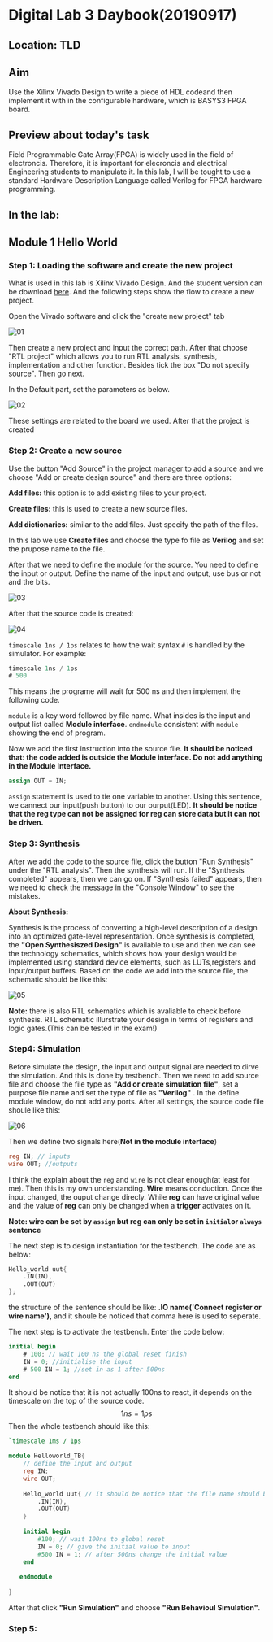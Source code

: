 # Digital Lab 3 Daybook(20190917)

## Location: TLD

## Aim

Use the Xilinx Vivado Design to write a piece of HDL codeand then implement it with in the configurable hardware, which is BASYS3 FPGA board.

## Preview about today's task

Field Programmable Gate Array(FPGA)  is widely used in the field of electroncis. Therefore, it is important for elecroncis and electrical Engineering students to manipulate it. In this lab, I will be tought to use a standard Hardware Description Language called Verilog for FPGA hardware programming.

## In the lab:

## Module 1 Hello World

### **Step 1: Loading the software and create the new project**

What is used in this lab is Xilinx Vivado Design. And the student version can be download [here](https://www.xilinx.com/support/download.html). And the following steps show the flow to create a new project.

Open the Vivado software and click the "create new project" tab

![01](graph\01.png)



Then create a new project and input the correct path. After that choose "RTL project" which allows you to run RTL analysis, synthesis, implementation and other function. Besides tick the box "Do not specify source". Then go next.

In the Default part, set the parameters as below.

![02](graph\02.png)

These settings are related to the board we used. After that the project is created

### **Step 2: Create a new source**

Use the button "Add Source" in the project manager to add a source and we choose "Add or create design source" and there are three options: 

**Add files:** this option is to add existing files to your project.

**Create files:** this is used to create a new source files.

**Add dictionaries:** similar to the add files. Just specify the path of the files.

In this lab we use **Create files** and choose the type fo file as **Verilog** and set the prupose name to the file.

After that we need to define the module for the source. You need to define the input or output. Define the name of the input and output, use bus or not and the bits.

![03](03.png)



After that the source code is created:

![04](graph\04.png)

`timescale 1ns / 1ps` relates to how the wait syntax `#` is handled by the simulator. For example:

```verilog
timescale 1ns / 1ps
# 500
```

This means the programe will wait for 500 ns and then implement the following code.

`module` is a key word followed by file name. What insides is the input and output list called **Module interface**. `endmodule` consistent with `module` showing the end of program.

Now we add the first instruction into the source file. **It should be noticed that: the code added is outside the Module interface. Do not add anything in the Module Interface.**

```verilog
assign OUT = IN;
```

`assign` statement is used to tie one variable to another. Using this sentence, we cannect our input(push button) to our ourput(LED). **It should be notice that the reg type can not be assigned for reg can store data but it can not be driven.**

### **Step 3: Synthesis**

After we add the code to the source file, click the button "Run Synthesis" under the "RTL analysis".  Then the synthesis will run. If the "Synthesis completed" appears, then we can go on. If "Synthesis failed" appears, then we need to check the message in the "Console Window" to see the mistakes.

**About Synthesis:**

Synthesis is the process of converting a high-level description of a design into an optimized gate-level representation. Once synthesis is completed, the **"Open Synthesiszed Design"** is available to use and then we can see the technology schematics, which shows how your design would be implemented using standard device elements, such as LUTs,registers and input/output buffers. Based on the code we add into the source file, the schematic should be like this:

![05](graph\05.png)

**Note:** there is also RTL schematics which is avaliable to check before synthesis. RTL schematic illurstrate your design in  terms of registers and logic gates.(This can be tested in the exam!)

### **Step4: Simulation**

Before simulate the design, the input and output signal are needed to dirve the simulation. And this is done by testbench. Then we need to add source file and choose the file type as **"Add or create simulation file"**, set a purpose file name and set the type of file as **"Verilog"** . In the define module window, do not add any ports. After all settings, the source code file shoule like this:

![06](graph\06.png)



Then we define two signals here(**Not in the module interface**)

```verilog
reg IN; // inputs
wire OUT; //outputs
```

I think the explain about the `reg` and `wire` is not clear enough(at least for me). Then this is my own understanding. **Wire** means conduction. Once the input changed, the ouput change direcly. While **reg** can have original value and the value of **reg** can only be changed when a **trigger** activates on it.

**Note: wire can be set by `assign`  but reg can only be set in `initial`or `always` sentence**

The next step is to design instantiation for the testbench. The code are as below:

```verilog
Hello_world uut{
	.IN(IN),
	.OUT(OUT)
};
```

the structure of the sentence should be like: **.IO name('Connect register or wire name'),** and it shoule be noticed that comma here is used to seperate.

The next step is to activate the testbench. Enter the code below:

```verilog
initial begin
    # 100; // wait 100 ns the global reset finish
    IN = 0; //initialise the input
    # 500 IN = 1; //set in as 1 after 500ns
end
```

It should be notice that it is not actually 100ns to react, it depends on the timescale on the top of the source code. 
$$
1ns = 1ps
$$
Then the whole testbench should like this:

```verilog
`timescale 1ms / 1ps

module Helloworld_TB{
    // define the input and output
    reg IN; 
    wire OUT;
    
    Hello_world uut{ // It should be notice that the file name should be consist with the source file
        .IN(IN),
        .OUT(OUT)
    }
    
    initial begin
        #100; // wait 100ns to global reset
        IN = 0; // give the initial value to input
        #500 IN = 1; // after 500ns change the initial value
    end
    
   endmodule
    
}
```

After that click **"Run Simulation"** and choose **"Run Behavioul Simulation"**. 

### Step 5: 